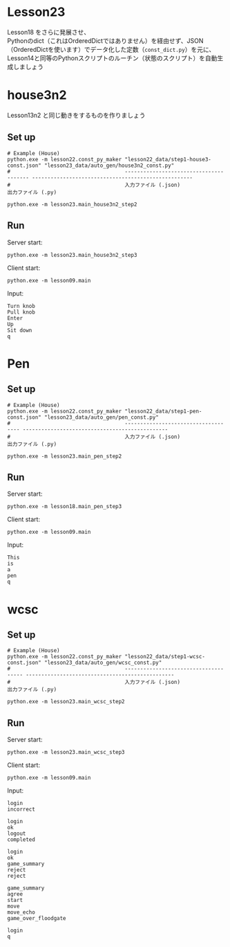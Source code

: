 # Lesson23

Lesson18 をさらに発展させ、  
Pythonのdict（これはOrderedDictではありません）を経由せず、JSON（OrderedDictを使います）でデータ化した定数（`const_dict.py`）を元に、Lesson14と同等のPythonスクリプトのルーチン（状態のスクリプト）を自動生成しましょう  

# house3n2

Lesson13n2 と同じ動きをするものを作りましょう  

## Set up

```shell
# Example (House)
python.exe -m lesson22.const_py_maker "lesson22_data/step1-house3-const.json" "lesson23_data/auto_gen/house3n2_const.py"
#                                     --------------------------------------- ----------------------------------------------------
#                                     入力ファイル (.json)                      出力ファイル (.py)
```

```shell
python.exe -m lesson23.main_house3n2_step2
```

## Run

Server start:  

```shell
python.exe -m lesson23.main_house3n2_step3
```

Client start:  

```shell
python.exe -m lesson09.main
```

Input:  

```plain
Turn knob
Pull knob
Enter
Up
Sit down
q
```

# Pen

## Set up

```shell
# Example (House)
python.exe -m lesson22.const_py_maker "lesson22_data/step1-pen-const.json" "lesson23_data/auto_gen/pen_const.py"
#                                     ------------------------------------ -----------------------------------------------
#                                     入力ファイル (.json)                   出力ファイル (.py)
```

```shell
python.exe -m lesson23.main_pen_step2
```

## Run

Server start:  

```shell
python.exe -m lesson18.main_pen_step3
```

Client start:  

```shell
python.exe -m lesson09.main
```

Input:  

```shell
This
is
a
pen
q
```

# wcsc
## Set up

```shell
# Example (House)
python.exe -m lesson22.const_py_maker "lesson22_data/step1-wcsc-const.json" "lesson23_data/auto_gen/wcsc_const.py"
#                                     ------------------------------------- ------------------------------------------------
#                                     入力ファイル (.json)                    出力ファイル (.py)
```

```shell
python.exe -m lesson23.main_wcsc_step2
```

## Run

Server start:  

```shell
python.exe -m lesson23.main_wcsc_step3
```

Client start:  

```shell
python.exe -m lesson09.main
```

Input:  

```plain
login
incorrect

login
ok
logout
completed

login
ok
game_summary
reject
reject

game_summary
agree
start
move
move_echo
game_over_floodgate

login
q
```
